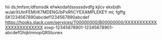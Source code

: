 hii
ds;lmfsm;ldfsmsdk
efwkodafdsssssdvdfg
kjlcv 
ekxbdh
wJalrXUtnFEMI/K7MDENG/bPxRfiCYEXAMPLEKEY
ml;
fgffg
SK1234567890abcdef1234567890abcdef
https://hooks.slack.com/services/T00000000/B00000000/XXXXXXXXXXXXXXXXXXXXXXXX
xoxp-12345678901-12345678901-abcdefGhijklmnopQRStuvwx
